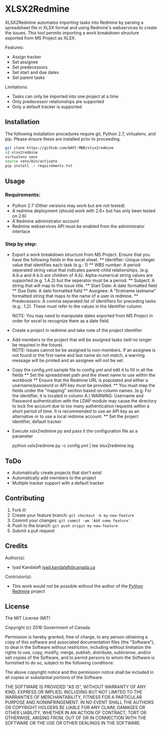 # XLSX2Redmine

XLSX2Redmine automates importing tasks into Redmine by parsing a spreadsheet file in XLSX format and using Redmine's webservices to create the issues.  This tool permits importing a work breakdown structure exported from MS Project as XLSX.

Features:
* Assign tracker
* Set assignee
* Set predecessors
* Set start and due dates
* Set parent tasks


Limitations:
* Tasks can only be imported into one project at a time
* Only predecessor relationships are supported
* Only a default tracker is supported

## Installation

The following installation procedures require git, Python 2.7, virtualenv, and pip.  Please ensure these are installed prior to proceeding.

```bash
git clone https://github.com/AAFC-MBB/xlsx2redmine
cd xlsx2redmine
virtualenv venv
source venv/bin/activate
pip install -r requirements.txt
```

## Usage

### Requirements:

* Python 2.7 (Other versions may work but are not tested) 
* A redmine deployment (should work with 2.6+ but has only been tested on 2.6)
* A Redmine administrator account
* Redmine webservices API must be enabled from the administrator interface

### Step by step:

* Export a work breakdown structure from MS Project.  Ensure that you have the following fields in the excel sheet.
** Identifier: Unique integer value that identifies each task (e.g.: 1)
** WBS number: A period seperated string value that indicates parent-child relationships. (e.g. A.b.a and A.b.b are children of A.b).  Alpha-numerical string values are supported (e.g. 1.A.2) but the seperator must be a period.
** Subject: A string that will map to the issue title.
** Start Date: A date formatted field
** Due Date: A date formatted field
** Assignee: A "firstname lastname" formatted string that maps to the name of a user in redmine.
** Predecessors: A comma separated list of identifiers for preceding tasks (e.g.: 1,2).  These must refer to the values in the Identifier column.

	NOTE: You may need to manipulate dates exported from MS Project in order for excel to recognize them as a date field.

* Create a project in redmine and take note of the project identifier

* Add members to the project that will be assigned tasks (will no longer be required in the future).  
	NOTE: Issues cannot be be assigned to non-members.  If an assignee is not found or the first name and last name do not match, a warning message will be printed and an assignee will not be set.

* Copy the config.yml.sample file to config.yml and edit it to fill in all the fields
** Set the spreadsheet path and the sheet name to use within the workbook
** Ensure that the Redmine URL is populated and either a username/password or API key must be provided.
** You must map the fields under the "mapping" section based on column names. (e.g. For the identifier, it is located in column A.)
	WARNING:  Username and Password authentication with the LDAP module may cause the directory to lock the account due to too many authentication requests within a short period of time.  It is recommended to use an API key as an alternative or to use a local redmine account.
** Set the project identifier, default tracker

* Execute xslx2redmine.py and pass it the configuration file as a parameter

	python xslx2redmine.py -c config.yml | tee xlsx2redmine.log

## ToDo

* Automatically create projects that don't exist
* Automatically add members to the project
* Multiple tracker support with a default tracker

## Contributing
1. Fork it!
2. Create your feature branch: `git checkout -b my-new-feature`
3. Commit your changes: `git commit -am 'Add some feature'`
4. Push to the branch: `git push origin my-new-feature`
5. Submit a pull request



## Credits

Author(s): 
* Iyad Kandalaft <iyad.kandalaft@canada.ca>

Contriutor(s):
* This work would not be possible without the author of the [Python Redmine](https://github.com/maxtepkeev/python-redmine) project

## License

The MIT License (MIT)

Copyright (c) 2016 Government of Canada

Permission is hereby granted, free of charge, to any person obtaining a copy of this software and associated documentation files (the "Software"), to deal in the Software without restriction, including without limitation the rights to use, copy, modify, merge, publish, distribute, sublicense, and/or sell copies of the Software, and to permit persons to whom the Software is furnished to do so, subject to the following conditions:

The above copyright notice and this permission notice shall be included in all copies or substantial portions of the Software.

THE SOFTWARE IS PROVIDED "AS IS", WITHOUT WARRANTY OF ANY KIND, EXPRESS OR IMPLIED, INCLUDING BUT NOT LIMITED TO THE WARRANTIES OF MERCHANTABILITY, FITNESS FOR A PARTICULAR PURPOSE AND NONINFRINGEMENT. IN NO EVENT SHALL THE AUTHORS OR COPYRIGHT HOLDERS BE LIABLE FOR ANY CLAIM, DAMAGES OR OTHER LIABILITY, WHETHER IN AN ACTION OF CONTRACT, TORT OR OTHERWISE, ARISING FROM, OUT OF OR IN CONNECTION WITH THE SOFTWARE OR THE USE OR OTHER DEALINGS IN THE SOFTWARE.


